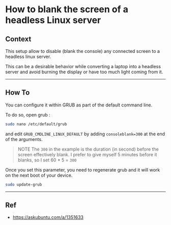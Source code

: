 # How to blank the screen of a headless Linux server

## Context

This setup allow to disable (blank the console) any connected screen to a headless linux server.

This can be a desirable behavior while converting a laptop into a headless server and avoid burning the display or have too much light coming from it.

---

## How To

You can configure it within GRUB as part of the default command line.

To do so, open grub :

```sh
sudo nano /etc/default/grub
```
and edit `GRUB_CMDLINE_LINUX_DEFAULT` by adding `consoleblank=300` at the end of the arguments.

> NOTE
> The `300` in the example is the duration (in second) before the screen effectively blank. I prefer to give myself 5 minutes before it blanks, so I set 60 * 5 = `300`

Once you set this parameter, you need to regenerate grub and it will work on the next boot of your device.

```sh
sudo update-grub
```

---

## Ref

- https://askubuntu.com/a/1351633
